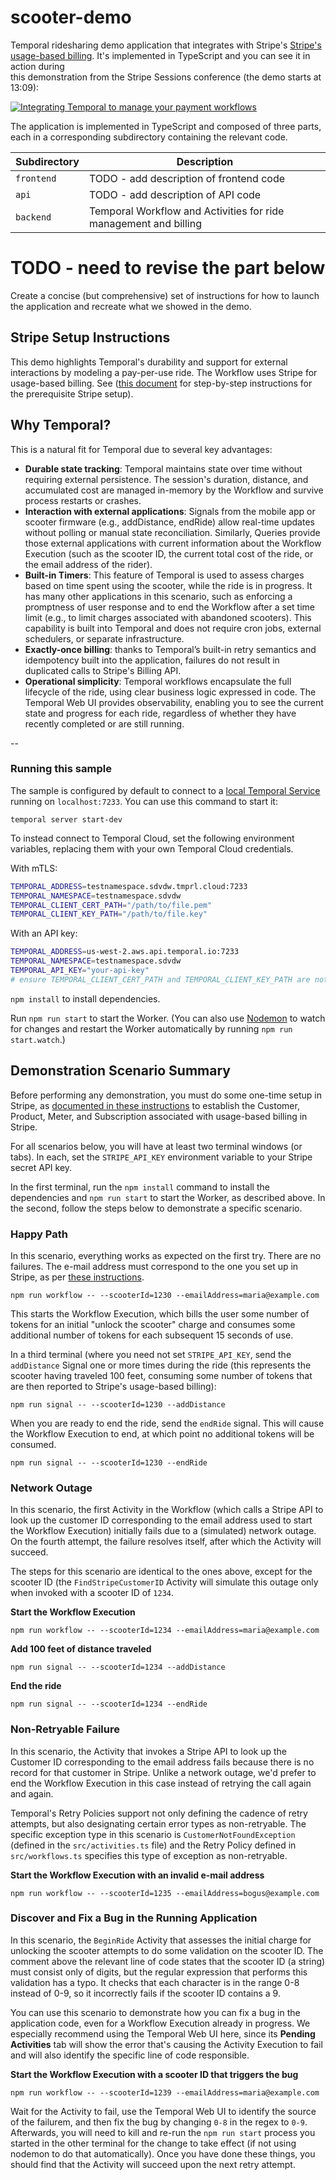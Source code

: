 # scooter-demo
Temporal ridesharing demo application that integrates with Stripe's 
[Stripe's usage-based billing](https://docs.stripe.com/billing/subscriptions/usage-based).
It's implemented in TypeScript and you can see it in action during  
this demonstration from the Stripe Sessions conference (the demo starts 
at 13:09):

[![Integrating Temporal to manage your payment workflows](https://img.youtube.com/vi/2HoRDOgo6xM/0.jpg)](https://www.youtube.com/watch?v=2HoRDOgo6xM)


The application is implemented in TypeScript and composed of three parts, 
each in a corresponding subdirectory containing the relevant code.

| Subdirectory | Description
|--------------|------------------------------------------------------------------|
| `frontend`   | TODO - add description of frontend code                          |
| `api`        | TODO - add description of API code                               |
| `backend`    | Temporal Workflow and Activities for ride management and billing |


# TODO - need to revise the part below 
Create a concise (but comprehensive) set of instructions for how to launch
the application and recreate what we showed in the demo.


## Stripe Setup Instructions 
This demo highlights Temporal's durability and support for external 
interactions by modeling a pay-per-use ride. The Workflow uses Stripe 
for usage-based billing. See ([this document](docs/stripe-notes.md) for
step-by-step instructions for the prerequisite Stripe setup). 

## Why Temporal?
This is a natural fit for Temporal due to several key advantages:
* **Durable state tracking**: Temporal maintains state over time without 
  requiring external persistence. The session's duration, distance, 
  and accumulated cost are managed in-memory by the Workflow and 
  survive process restarts or crashes.
* **Interaction with external applications**:
  Signals from the mobile app or scooter firmware (e.g., addDistance, 
  endRide) allow real-time updates without polling or manual state 
  reconciliation. Similarly, Queries provide those external applications 
  with current information about the Workflow Execution (such as the 
  scooter ID, the current total cost of the ride, or the email address 
  of the rider). 
* **Built-in Timers**: This feature of Temporal is used to assess charges 
  based on time spent using the scooter, while the ride is in progress. 
  It has many other applications in this scenario, such as enforcing a 
  promptness of user response and to end the Workflow after a set 
  time limit (e.g., to limit charges associated with abandoned scooters). 
  This capability is built into Temporal and does not require cron jobs, 
  external schedulers, or separate infrastructure.
* **Exactly-once billing**: thanks to Temporal’s built-in retry semantics
  and idempotency built into the application, failures do not result in
  duplicated calls to Stripe's Billing API. 
* **Operational simplicity**: Temporal workflows encapsulate the full 
  lifecycle of the ride, using clear business logic expressed in code. 
  The Temporal Web UI provides observability, enabling you to see the
  current state and progress for each ride, regardless of whether they 
  have recently completed or are still running. 

-- 


### Running this sample

The sample is configured by default to connect to a 
[local Temporal Service](https://docs.temporal.io/cli#starting-the-temporal-server) running on `localhost:7233`. You can use this command to start it:

```command
temporal server start-dev
```

To instead connect to Temporal Cloud, set the following environment 
variables, replacing them with your own Temporal Cloud credentials.

With mTLS:

```bash
TEMPORAL_ADDRESS=testnamespace.sdvdw.tmprl.cloud:7233
TEMPORAL_NAMESPACE=testnamespace.sdvdw
TEMPORAL_CLIENT_CERT_PATH="/path/to/file.pem"
TEMPORAL_CLIENT_KEY_PATH="/path/to/file.key"
```

With an API key:
```bash
TEMPORAL_ADDRESS=us-west-2.aws.api.temporal.io:7233
TEMPORAL_NAMESPACE=testnamespace.sdvdw
TEMPORAL_API_KEY="your-api-key"
# ensure TEMPORAL_CLIENT_CERT_PATH and TEMPORAL_CLIENT_KEY_PATH are not set
```

`npm install` to install dependencies.

Run `npm run start` to start the Worker. (You can also use 
[Nodemon](https://www.npmjs.com/package/nodemon) to watch for 
changes and restart the Worker automatically by running 
`npm run start.watch`.)

## Demonstration Scenario Summary
Before performing any demonstration, you must do some one-time setup
in Stripe, as [documented in these instructions](../demo/stripe-notes.md)
to establish the Customer, Product, Meter, and Subscription associated 
with usage-based billing in Stripe. 

For all scenarios below, you will have at least two terminal windows
(or tabs). In each, set the `STRIPE_API_KEY` environment variable to
your Stripe secret API key.

In the first terminal, run the `npm install` command to install the
dependencies and `npm run start` to start the Worker, as described
above. In the second, follow the steps below to demonstrate a specific 
scenario.


### Happy Path
In this scenario, everything works as expected on the first try. There 
are no failures. The e-mail address must correspond to the one you set
up in Stripe, as per [these instructions](../demo/stripe-notes.md).

```command
npm run workflow -- --scooterId=1230 --emailAddress=maria@example.com
```

This starts the Workflow Execution, which bills the user some number 
of tokens for an initial "unlock the scooter" charge and consumes some
additional number of tokens for each subsequent 15 seconds of use. 

In a third terminal (where you need not set `STRIPE_API_KEY`, send the 
`addDistance` Signal one or more times during the ride (this represents
the scooter having traveled 100 feet, consuming some number of tokens 
that are then reported to Stripe's usage-based billing):

```command
npm run signal -- --scooterId=1230 --addDistance
```

When you are ready to end the ride, send the `endRide` signal. This will 
cause the Workflow Execution to end, at which point no additional tokens
will be consumed.

```command
npm run signal -- --scooterId=1230 --endRide
```


### Network Outage
In this scenario, the first Activity in the Workflow (which calls a 
Stripe API to look up the customer ID corresponding to the email 
address used to start the Workflow Execution) initially fails due 
to a (simulated) network outage. On the fourth attempt, the failure
resolves itself, after which the Activity will succeed.

The steps for this scenario are identical to the ones above, except 
for the scooter ID (the `FindStripeCustomerID` Activity will simulate
this outage only when invoked with a scooter ID of `1234`. 


**Start the Workflow Execution**
```command
npm run workflow -- --scooterId=1234 --emailAddress=maria@example.com
```

**Add 100 feet of distance traveled**
```command
npm run signal -- --scooterId=1234 --addDistance
```

**End the ride**
```command
npm run signal -- --scooterId=1234 --endRide
```

### Non-Retryable Failure
In this scenario, the Activity that invokes a Stripe API to look up 
the Customer ID corresponding to the email address fails because there 
is no record for that customer in Stripe. Unlike a network outage,
we'd prefer to end the Workflow Execution in this case instead of 
retrying the call again and again. 

Temporal's Retry Policies support not only defining the cadence of 
retry attempts, but also designating certain error types as non-retryable. 
The specific exception type in this scenario is `CustomerNotFoundException`
(defined in the `src/activities.ts` file) and the Retry Policy defined in 
`src/workflows.ts` specifies this type of exception as non-retryable.

**Start the Workflow Execution with an invalid e-mail address**
```command
npm run workflow -- --scooterId=1235 --emailAddress=bogus@example.com
```


### Discover and Fix a Bug in the Running Application
In this scenario, the `BeginRide` Activity that assesses the initial 
charge for unlocking the scooter attempts to do some validation on the 
scooter ID. The comment above the relevant line of code states that 
the scooter ID (a string) must consist only of digits, but the regular 
expression that performs this validation has a typo. It checks that 
each character is in the range 0-8 instead of 0-9, so it incorrectly
fails if the scooter ID contains a 9.

You can use this scenario to demonstrate how you can fix a bug in the 
application code, even for a Workflow Execution already in progress.
We especially recommend using the Temporal Web UI here, since its 
**Pending Activities** tab will show the error that's causing the
Activity Execution to fail and will also identify the specific line 
of code responsible.


**Start the Workflow Execution with a scooter ID that triggers the bug**
```command
npm run workflow -- --scooterId=1239 --emailAddress=maria@example.com
```

Wait for the Activity to fail, use the Temporal Web UI to identify the 
source of the failurem, and then fix the bug by changing `0-8` in the 
regex to `0-9`. Afterwards, you will need to kill and re-run the 
`npm run start` process you started in the other terminal for the change 
to take effect (if not using nodemon to do that automatically). Once 
you have done these things, you should find that the Activity will 
succeed upon the next retry attempt. 
